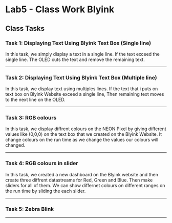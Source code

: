 # Lab5 - Class Work Blyink

## Class Tasks

###  Task 1: Displaying Text Using Blyink Text Box (Single line)
In this task, we simply display a text in a single line. If the text exceed the single line. The OLED cuts the text and remove the remaining text.

---

### Task 2: Displaying Text Using Blyink Text Box (Multiple line) 
In this task, we display text using multiples lines. If the text that i puts on text box on Blyink Website exceed a single line, Then remaining text moves to the next line on the OLED.

---

### Task 3: RGB colours
In this task, we display diffrent colours on the NEON Pixel by giving different values like (0,0,0) on the text box that we created on the Blyink Website. It change colours on the run time as we change the values our colours will changed.

---

### Task 4: RGB colours in slider
In this task, we created a new dashboard on the Blyink website and then create three diffrent datastreams for Red, Green and Blue. Then make sliders for all of them. We can show differnet colours on different ranges on the run time by sliding the each slider.

---

### Task 5: Zebra Blink



---